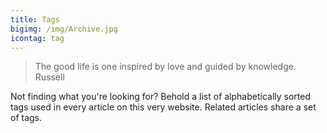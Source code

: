 ```yaml
---
title: Tags
bigimg: /img/Archive.jpg
icontag: tag
---
```


> The good life is one inspired by love and guided by knowledge. <span>Russell</span>

Not finding what you're looking for? Behold a list of alphabetically sorted tags used in every article on this very website. Related articles share a set of tags. 